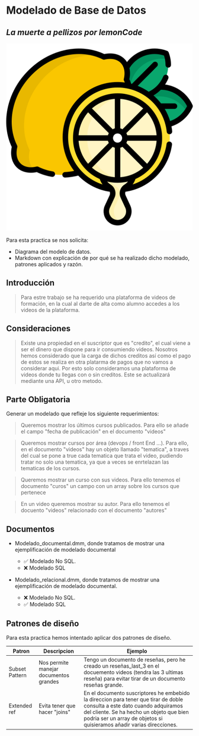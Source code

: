 # Modelado de Base de Datos
## _La muerte a pellizos por lemonCode_

![Limon llorando...](./img/lemon.png)

Para esta practica se nos solicita:

- Diagrama del modelo de datos.
- Markdown con explicación de por qué se ha realizado dicho modelado, patrones aplicados y razón.

## Introducción


> Para estre trabajo se ha requerido una plataforma de videos de formación, en la cual al darte de alta como alumno accedes a  los videos de la plataforma.

## Consideraciones

> Existe una propiedad en el suscriptor que es "credito", el cual viene a ser el dinero que dispone para ir consumiendo videos. Nosotros hemos considerado que la carga de dichos creditos así como el pago de estos se realiza en otra platarma de pagos que no vamos a considerar aqui. Por esto solo consideramos una plataforma de videos donde tu llegas con o sin creditos. Este se actualizará mediante una API, u otro metodo.

## Parte Obligatoria

Generar un modelado que refleje los siguiente requerimientos:

>Queremos mostrar los últimos cursos publicados. Para ello se añade el campo "fecha de publicación" en el documento "videos"

>Queremos mostrar cursos por área (devops / front End ...). Para ello, en el documento "videos" hay un objeto llamado "tematica", a traves del cual se pone a true cada tematica que trata el video, pudiendo tratar no solo una tematica, ya que a veces se enrtelazan las tematicas de los cursos.

>Queremos mostrar un curso con sus videos. Para ello tenemos el documento "curos" un campo con un array sobre los cursos que pertenece

>En un video queremos mostrar su autor. Para ello tenemos el docuento "videos" relacionado con el documento "autores"

## Documentos
- Modelado_documental.dmm, donde tratamos de mostrar una ejemplificación de modelado documental 
    - ✅ Modelado No SQL.
    - ❌ Modelado SQL

- Modelado_relacional.dmm, donde tratamos de mostrar una ejemplificación de modelado documental.
    - ❌ Modelado No SQL.
    - ✅ Modelado SQL
## Patrones de diseño

Para esta practica hemos intentado aplicar dos patrones de diseño.

| Patron | Descripcion | Ejemplo |
| ------ | ------ | ------ |
| Subset Pattern | Nos permite manejar documentos grandes |Tengo un documento de reseñas, pero he creado un reseñas_last_3 en el docuemento videos (tendra las 3 ultimas reseña) para evitar tirar de un documento reseñas grande.  |
| Extended ref | Evita tener que hacer "joins" |En el documento suscriptores he embebido la direccion para tener que tirar de doble consulta a este dato cuando adquiramos del cliente. Se ha hecho un objeto que bien podria ser un array de objetos si quisieramos añadir varias direcciones. |
